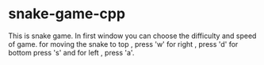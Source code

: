 # snake-game-cpp
This is snake game.
In first window you can choose the difficulty and speed of game.
for moving the snake to top , press 'w' for right , press 'd' for bottom press 's' and for left , press 'a'.
